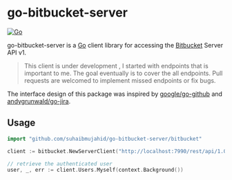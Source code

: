 # go-bitbucket-server
[![Go](https://github.com/suhaibmujahid/go-bitbucket-server/workflows/Go/badge.svg)](https://github.com/suhaibmujahid/go-bitbucket-server/actions?query=workflow%3AGo)

go-bitbucket-server is a [Go](https://golang.orgs) client library for accessing the 
[Bitbucket](https://www.atlassian.com/software/bitbucket) Server API v1.

> This client is under development , I started with endpoints that is important to me.
> The goal eventually is to cover the all endpoints.
> Pull requests are welcomed to implement missed endpoints or fix bugs.  

The interface design of this package was inspired by [google/go-github](https://github.com/google/go-github) 
and [andygrunwald/go-jira](https://github.com/andygrunwald/go-jira).


## Usage

```go
import "github.com/suhaibmujahid/go-bitbucket-server/bitbucket"

client := bitbucket.NewServerClient("http://localhost:7990/rest/api/1.0/", http.DefaultClient)

// retrieve the authenticated user
user, _, err := client.Users.Myself(context.Background())
```
